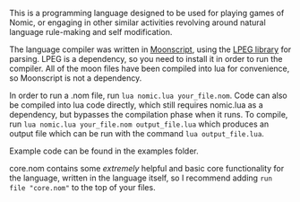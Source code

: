 This is a programming language designed to be used for playing games of Nomic, or engaging
in other similar activities revolving around natural language rule-making and self modification.

The language compiler was written in [Moonscript](http://moonscript.org/), using the
[LPEG library](http://www.inf.puc-rio.br/~roberto/lpeg/) for parsing. LPEG is a dependency,
so you need to install it in order to run the compiler. All of the moon files have been
compiled into lua for convenience, so Moonscript is not a dependency.

In order to run a .nom file, run `lua nomic.lua your_file.nom`. Code can also be compiled
into lua code directly, which still requires nomic.lua as a dependency, but bypasses the
compilation phase when it runs. To compile, run `lua nomic.lua your_file.nom output_file.lua`
which produces an output file which can be run with the command `lua output_file.lua`.

Example code can be found in the examples folder.

core.nom contains some *extremely* helpful and basic core functionality for the language,
written in the language itself, so I recommend adding `run file "core.nom"` to the top of
your files.
